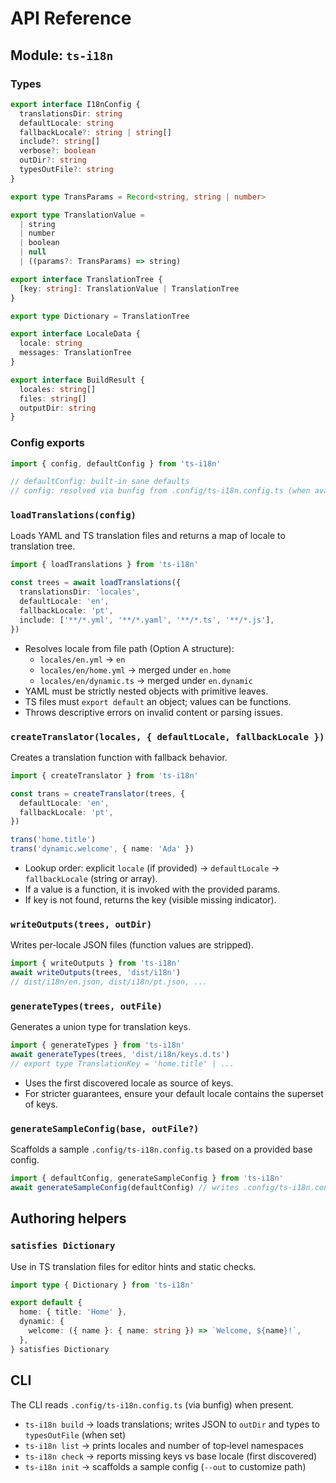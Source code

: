 # API Reference

## Module: `ts-i18n`

### Types

```ts
export interface I18nConfig {
  translationsDir: string
  defaultLocale: string
  fallbackLocale?: string | string[]
  include?: string[]
  verbose?: boolean
  outDir?: string
  typesOutFile?: string
}

export type TransParams = Record<string, string | number>

export type TranslationValue =
  | string
  | number
  | boolean
  | null
  | ((params?: TransParams) => string)

export interface TranslationTree {
  [key: string]: TranslationValue | TranslationTree
}

export type Dictionary = TranslationTree

export interface LocaleData {
  locale: string
  messages: TranslationTree
}

export interface BuildResult {
  locales: string[]
  files: string[]
  outputDir: string
}
```

### Config exports

```ts
import { config, defaultConfig } from 'ts-i18n'

// defaultConfig: built-in sane defaults
// config: resolved via bunfig from .config/ts-i18n.config.ts (when available)
```

### `loadTranslations(config)`

Loads YAML and TS translation files and returns a map of locale to translation tree.

```ts
import { loadTranslations } from 'ts-i18n'

const trees = await loadTranslations({
  translationsDir: 'locales',
  defaultLocale: 'en',
  fallbackLocale: 'pt',
  include: ['**/*.yml', '**/*.yaml', '**/*.ts', '**/*.js'],
})
```

- Resolves locale from file path (Option A structure):
  - `locales/en.yml` → `en`
  - `locales/en/home.yml` → merged under `en.home`
  - `locales/en/dynamic.ts` → merged under `en.dynamic`
- YAML must be strictly nested objects with primitive leaves.
- TS files must `export default` an object; values can be functions.
- Throws descriptive errors on invalid content or parsing issues.

### `createTranslator(locales, { defaultLocale, fallbackLocale })`

Creates a translation function with fallback behavior.

```ts
import { createTranslator } from 'ts-i18n'

const trans = createTranslator(trees, {
  defaultLocale: 'en',
  fallbackLocale: 'pt',
})

trans('home.title')
trans('dynamic.welcome', { name: 'Ada' })
```

- Lookup order: explicit `locale` (if provided) → `defaultLocale` → `fallbackLocale` (string or array).
- If a value is a function, it is invoked with the provided params.
- If key is not found, returns the key (visible missing indicator).

### `writeOutputs(trees, outDir)`

Writes per‑locale JSON files (function values are stripped).

```ts
import { writeOutputs } from 'ts-i18n'
await writeOutputs(trees, 'dist/i18n')
// dist/i18n/en.json, dist/i18n/pt.json, ...
```

### `generateTypes(trees, outFile)`

Generates a union type for translation keys.

```ts
import { generateTypes } from 'ts-i18n'
await generateTypes(trees, 'dist/i18n/keys.d.ts')
// export type TranslationKey = 'home.title' | ...
```

- Uses the first discovered locale as source of keys.
- For stricter guarantees, ensure your default locale contains the superset of keys.

### `generateSampleConfig(base, outFile?)`

Scaffolds a sample `.config/ts-i18n.config.ts` based on a provided base config.

```ts
import { defaultConfig, generateSampleConfig } from 'ts-i18n'
await generateSampleConfig(defaultConfig) // writes .config/ts-i18n.config.ts
```

## Authoring helpers

### `satisfies Dictionary`

Use in TS translation files for editor hints and static checks.

```ts
import type { Dictionary } from 'ts-i18n'

export default {
  home: { title: 'Home' },
  dynamic: {
    welcome: ({ name }: { name: string }) => `Welcome, ${name}!`,
  },
} satisfies Dictionary
```

## CLI

The CLI reads `.config/ts-i18n.config.ts` (via bunfig) when present.

- `ts-i18n build` → loads translations; writes JSON to `outDir` and types to `typesOutFile` (when set)
- `ts-i18n list` → prints locales and number of top‑level namespaces
- `ts-i18n check` → reports missing keys vs base locale (first discovered)
- `ts-i18n init` → scaffolds a sample config (`--out` to customize path)
